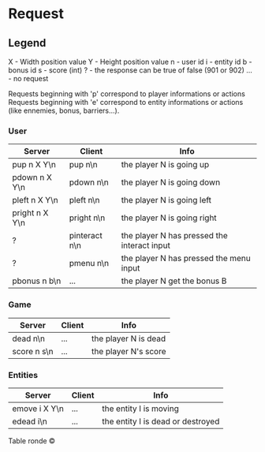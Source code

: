 # Request

## Legend

X - Width position value
Y - Height position value
n - user id
i - entity id
b - bonus id
s - score (int)
? - the response can be true of false (901 or 902)
... - no request

Requests beginning with 'p' correspond to player informations or actions
Requests beginning with 'e' correspond to entity informations or actions (like ennemies, bonus, barriers...).

### User
|Server| Client | Info|
|--|--|--|
|pup n X Y\n|pup n\n  |the player N is going up |
|pdown n X Y\n|pdown n\n  |the player N is going down |
|pleft n X Y\n|pleft n\n  |the player N is going left |
|pright n X Y\n|pright n\n  |the player N is going right |
|?|pinteract n\n  |the player N has pressed the interact input |
|?|pmenu n\n  |the player N has pressed the menu input |
|pbonus n b\n|...|the player N get the bonus B |

### Game
|Server| Client | Info|
|--|--|--|
|dead n\n|...|the player N is dead|
|score n s\n|...|the player N's score|

### Entities
|Server| Client | Info|
|--|--|--|
|emove i X Y\n|...|the entity I is moving|
|edead i\n|...|the entity I is dead or destroyed|

Table ronde ©